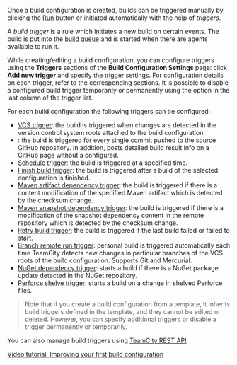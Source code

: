 [//]: # (title: Configuring Build Triggers)
[//]: # (auxiliary-id: Configuring Build Triggers)

Once a build configuration is created, builds can be triggered manually by clicking the [Run](running-custom-build.md) button or initiated automatically with the help of _triggers_.

A _build trigger_ is a rule which initiates a new build on certain events. The build is put into the [build queue](working-with-build-queue.md) and is started when there are agents available to run it.

While creating/editing a build configuration, you can configure triggers using the __Triggers__ sections of the __Build Configuration Settings__ page: click __Add new trigger__ and specify the trigger settings. For configuration details on each trigger, refer to the corresponding sections. It is possible to disable a configured build trigger temporarily or permanently using the option in the last column of the trigger list.

For each build configuration the following triggers can be configured:
* [VCS trigger](configuring-vcs-triggers.md): the build is triggered when changes are detected in the version control system roots attached to the build configuration.
* [](github-checks-trigger.md): the build is triggered for every single commit pushed to the source GitHub repository. In addition, posts detailed build result info on a GitHub page without a [](commit-status-publisher.md) configured.
* [Schedule trigger](configuring-schedule-triggers.md): the build is triggered at a specified time.
* [Finish build trigger](configuring-finish-build-trigger.md): the build is triggered after a build of the selected configuration is finished.
* [Maven artifact dependency trigger](configuring-maven-triggers.md#Maven+Artifact+Dependency+Trigger): the build is triggered if there is a content modification of the specified Maven artifact which is detected by the checksum change.
* [Maven snapshot dependency trigger](configuring-maven-triggers.md#Maven+Snapshot+Dependency+Trigger): the build is triggered if there is a modification of the snapshot dependency content in the remote repository which is detected by the checksum change.
* [Retry build trigger](configuring-retry-build-trigger.md): the build is triggered if the last build failed or failed to start.
* [Branch remote run trigger](branch-remote-run-trigger.md): personal build is triggered automatically each time TeamCity detects new changes in particular branches of the VCS roots of the build configuration. Supports Git and Mercurial.
* [NuGet dependency trigger](nuget-dependency-trigger.md): starts a build if there is a NuGet package update detected in the NuGet repository.
* [Perforce shelve trigger](perforce-shelve-trigger.md): starts a build on a change in shelved Perforce files.

>Note that if you create a build configuration from a template, it inherits build triggers defined in the template, and they cannot be edited or deleted. However, you can specify additional triggers or disable a trigger permanently or temporarily.

You can also manage build triggers using [TeamCity REST API](https://www.jetbrains.com/help/teamcity/rest/edit-build-configuration-settings.html#Manage+Build+Triggers).

<seealso>
    <category ref="external">
        <a href="https://youtu.be/fttWwJG7C38">Video tutorial: Improving your first build configuration</a>
    </category>
        
</seealso>


